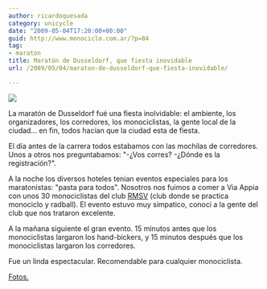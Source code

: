 ```yaml
---
author: ricardoquesada
category: unicycle
date: "2009-05-04T17:20:00+00:00"
guid: http://www.monociclo.com.ar/?p=84
tag:
- maraton
title: Maratón de Dusseldorf, que fiesta inovidable
url: /2009/05/04/maraton-de-dusseldorf-que-fiesta-inovidable/

---
```


![](/images/maraton-de-dusseldorf-que-fiesta-inovidable.jpg)

La maratón de Dusseldorf fué una fiesta inolvidable: el ambiente,
los organizadores, los corredores, los monociclistas, la gente local de la
ciudad...
en fin, todos hacían que la ciudad esta de fiesta.

El día antes de la carrera todos estabamos con las mochilas de corredores.
Unos a otros nos preguntabamos: "-¿Vos corres? -¿Dónde es la registración?".

A la noche los diversos hoteles tenian eventos especiales para los maratonistas:
"pasta para todos".
Nosotros nos fuimos a comer a Via Appia con unos 30 monociclistas del
club [RMSV](http://www.rmsv-duesseldorf.de/)
(club donde se practica monociclo y radball).
El evento estuvo muy simpatico, conocí a la gente del club que nos trataron
excelente.

A la mañana siguiente el gran evento.
15 minutos antes que los monociclistas largaron los hand-bickers,
y 15 minutos después que los monociclistas largaron los corredores.

Fue un linda espectacular.
Recomendable para cualquier monociclista.

[Fotos.](https://photos.app.goo.gl/V4Ha8xbsHUTtXJUV9)
